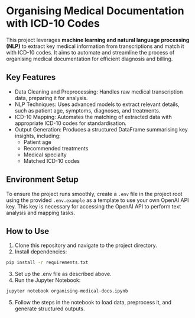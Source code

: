 # Organising Medical Documentation with ICD-10 Codes

This project leverages **machine learning and natural language processing (NLP)** to extract key medical information from transcriptions and match it with ICD-10 codes. It aims to automate and streamline the process of organising medical documentation for efficient diagnosis and billing.

## Key Features

- Data Cleaning and Preprocessing: Handles raw medical transcription data, preparing it for analysis.
- NLP Techniques: Uses advanced models to extract relevant details, such as patient age, symptoms, diagnoses, and treatments.
- ICD-10 Mapping: Automates the matching of extracted data with appropriate ICD-10 codes for standardisation.
- Output Generation: Produces a structured DataFrame summarising key insights, including:
  - Patient age
  - Recommended treatments
  - Medical specialty
  - Matched ICD-10 codes

## Environment Setup

To ensure the project runs smoothly, create a `.env` file in the project root using the provided `.env.example` as a template to use your own OpenAI API key. This key is necessary for accessing the OpenAI API to perform text analysis and mapping tasks.

## How to Use

1. Clone this repository and navigate to the project directory.
2. Install dependencies:

```bash
pip install -r requirements.txt
```

3. Set up the .env file as described above.
4. Run the Jupyter Notebook:

```bash
jupyter notebook organising-medical-docs.ipynb
```

5. Follow the steps in the notebook to load data, preprocess it, and generate structured outputs.
